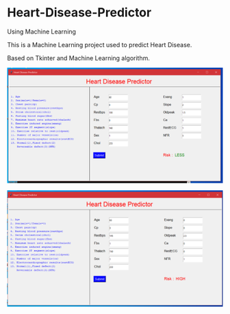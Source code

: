 # Heart-Disease-Predictor
Using Machine Learning

<p>This is a Machine Learning project used to predict Heart Disease.</p>
<p>Based on Tkinter and Machine Learning algorithm.</p>
<img src="Screenshot (88).png"><br>

<img src="Screenshot (89).png"><br>
